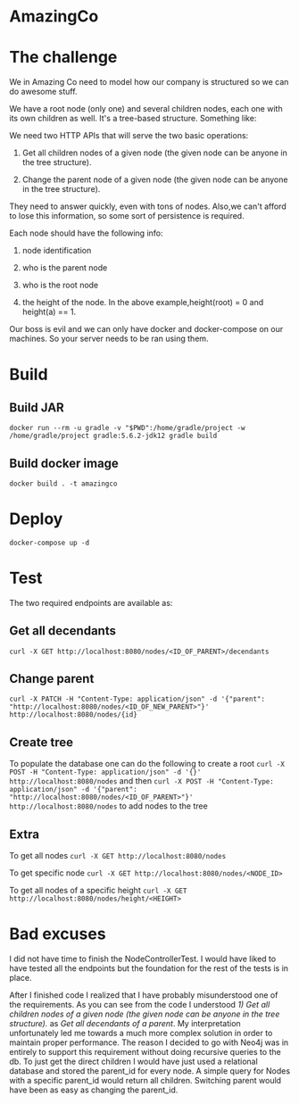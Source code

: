 # AmazingCo

# The challenge
We in Amazing Co need to model how our company is structured so we can do awesome stuff.

We have a root node (only one) and several children nodes, each one with its own children as well. It's a tree-based structure. Something like:     


We need two HTTP APIs that will serve the two basic operations:

1) Get all children nodes of a given node (the given node can be anyone in the tree structure).

2) Change the parent node of a given node (the given node can be anyone in the tree structure).

They need to answer quickly, even with tons of nodes. Also,we can't afford to lose this information, so some sort of persistence is required. 

Each node should have the following info:

1) node identification

2) who is the parent node 

3) who is the root node 

4) the height of the node. In the above example,height(root) = 0 and height(a) == 1.

Our boss is evil and we can only have docker and docker-compose on our machines. So your server needs to be ran using them.


# Build

## Build JAR
`docker run --rm -u gradle -v "$PWD":/home/gradle/project -w /home/gradle/project gradle:5.6.2-jdk12 gradle build`

## Build docker image
`docker build . -t amazingco`

# Deploy
`docker-compose up -d`

# Test
The two required endpoints are available as:
## Get all decendants
`curl -X GET http://localhost:8080/nodes/<ID_OF_PARENT>/decendants`

## Change parent
`curl -X PATCH -H "Content-Type: application/json" -d '{"parent": "http://localhost:8080/nodes/<ID_OF_NEW_PARENT>"}' http://localhost:8080/nodes/{id}`

## Create tree
To populate the database one can do the following to create a root
`curl -X POST -H "Content-Type: application/json" -d '{}' http://localhost:8080/nodes`
and then
`curl -X POST -H "Content-Type: application/json" -d '{"parent": "http://localhost:8080/nodes/<ID_OF_PARENT>"}' http://localhost:8080/nodes`
to add nodes to the tree

## Extra
To get all nodes
`curl -X GET http://localhost:8080/nodes`

To get specific node
`curl -X GET http://localhost:8080/nodes/<NODE_ID>`

To get all nodes of a specific height
`curl -X GET http://localhost:8080/nodes/height/<HEIGHT>`

# Bad excuses
I did not have time to finish the NodeControllerTest. I would have liked to have tested all the endpoints but the foundation for the rest of the tests is in place.

After I finished code I realized that I have probably misunderstood one of the requirements. As you can see from the code I understood _1) Get all children nodes of a given node (the given node can be anyone in the tree structure)._ as _Get all decendants of a parent_. My interpretation unfortunately led me towards a much more complex solution in order to maintain proper performance. The reason I decided to go with Neo4j was in entirely to support this requirement without doing recursive queries to the db. To just get the direct children I would have just used a relational database and stored the parent_id for every node. A simple query for Nodes with a specific parent_id would return all children. Switching parent would have been as easy as changing the parent_id.